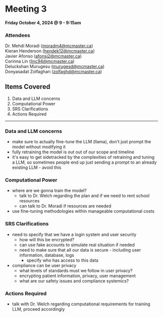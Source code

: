 # Meeting 3

#### Friday October 4, 2024 @ 9 - 9:15am

### Attendees
Dr. Mehdi Moradi (moradm4@mcmaster.ca)  
Kieran Henderson (hendek12@mcmaster.ca)  
Javier Afonso (afonsj2@mcmaster.ca)  
Corinna Lin (linc94@mcmaster.ca)  
Deluckshan Murugesu (murugesd@mcmaster.ca)  
Donyasadat Zolfaghari (zolfaghd@mcmaster.ca)   

## Items Covered
1. Data and LLM concerns
2. Computational Power
3. SRS Clarifications
4. Actions Required
---

### Data and LLM concerns
- make sure to actually fine-tune the LLM (llama), don't just prompt the model without modifying it
- fully retraining the model is out out of our scope and timeline
- it's easy to get sidetracked by the complexities of retraining and tuning a LLM, so sometimes people end up just sending a prompt to an already existing LLM - avoid this

### Computational Power
- where are we gonna train the model?
    - talk to Dr. Welch regarding the plan and if we need to rent school resources
    - can talk to Dr. Moradi if resources are needed
- use fine-tuning methodologies within manageable computational costs

### SRS Clarifications
- need to specify that we have a login system and user security
    - how will this be encrypted?
    - can use fake accounts to simulate real situation if needed
    - need to make sure that all our data is secure - including user information, database, logs
        - specify who has access to this data
- compliance can be user privacy
    - what levels of standards must we follow in user privacy?
    - encrypting patient information, privacy, user management
    - what are our safety issues and compliance systemics?

### Actions Required
- talk with Dr. Welch regarding computational requirements for training LLM, proceed accordingly